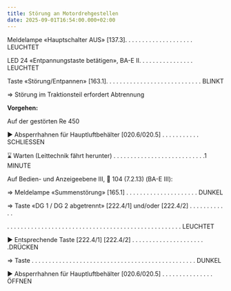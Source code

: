 ```yaml
---
title: Störung an Motordrehgestellen
date: 2025-09-01T16:54:00.000+02:00
---
```

 Meldelampe «Hauptschalter AUS» \[137.3]. . . . . . . . . . . . . . . . . . . . LEUCHTET

 LED 24 «Entpannungstaste betätigen», BA-E II. . . . . . . . . . . . . . . . LEUCHTET

Taste «Störung/Entpannen» \[163.1]. . . . . . . . . . . . . . . . . . . . . . . . . . . . BLINKT

 ⇒ Störung im Traktionsteil erfordert Abtrennung

**Vorgehen:**

Auf der gestörten Re 450

 ► Absperrhahnen für Hauptluftbehälter \[020.6/020.5] . . . . . . . . . . . SCHLIESSEN

⌛ Warten (Leittechnik fährt herunter) . . . . . . . . . . . . . . . . . . . . . . . . . . .1  MINUTE

 Auf Bedien- und Anzeigeebene III,  104 (7.2.13) (BA-E III):

 ⇒ Meldelampe «Summenstörung» \[165.1] . . . . . . . . . . . . . . . . . . . . . DUNKEL

 ⇒ Taste «DG 1 / DG 2 abgetrennt» \[222.4/1] und/oder \[222.4/2] . . . . . . . . . . . .

 . . . . . . . . . . . . . . . . . . . . . . . . . . . . . . . . . . . . . . . . . . . . . . . . . . . LEUCHTET

 ► Entsprechende Taste \[222.4/1] \[222.4/2] . . . . . . . . . . . . . . . . . . . . . .DRÜCKEN

 ⇒ Taste . . . . . . . . . . . . . . . . . . . . . . . . . . . . . . . . . . . . . . . . . . . . . . . . DUNKEL

 ► Absperrhahnen für Hauptluftbehälter \[020.6/020.5] . . . . . . . . . . . . . . . ÖFFNEN
